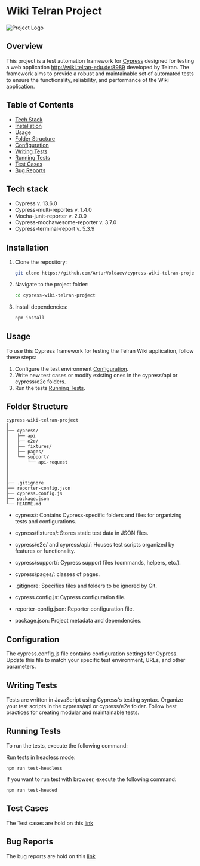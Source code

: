 # Wiki Telran Project

![Project Logo](http://wiki.telran-edu.de:8989/resources/assets/change-your-logo.svg?a60df)

## Overview

This project is a test automation framework for [Cypress](https://www.cypress.io/) designed for testing a web application http://wiki.telran-edu.de:8989 developed by Telran. The framework aims to provide a robust and maintainable set of automated tests to ensure the functionality, reliability, and performance of the Wiki application.

## Table of Contents

- [Tech Stack](#tech-stack)
- [Installation](#installation)
- [Usage](#usage)
- [Folder Structure](#folder-structure)
- [Configuration](#configuration)
- [Writing Tests](#writing-tests)
- [Running Tests](#running-tests)
- [Test Cases](#test-cases)
- [Bug Reports](#bug-reports)

## Tech stack
  - Cypress v. 13.6.0
  - Cypress-multi-reportes v. 1.4.0
  - Mocha-junit-reporter v. 2.0.0  
  - Cypress-mochawesome-reporter v. 3.7.0
  - Cypress-terminal-report v. 5.3.9

## Installation

1. Clone the repository:

   ```bash
   git clone https://github.com/ArturVoldaev/cypress-wiki-telran-project-.git

2. Navigate to the project folder:
    ```bash
    cd cypress-wiki-telran-project

3. Install dependencies:
    ```bash
    npm install

## Usage
To use this Cypress framework for testing the Telran Wiki application, follow these steps:

1. Configure the test environment [Configuration](#configuration).
2. Write new test cases or modify existing ones in the cypress/api or cypress/e2e folders.
3. Run the tests [Running Tests](#running-tests).

## Folder Structure
```
cypress-wiki-telran-project
│
├── cypress/
│   ├── api
│   ├── e2e/
│   ├── fixtures/
│   ├── pages/
│   └── support/
│       └── api-request
│
│
│
├── .gitignore
├── reporter-config.json
├── cypress.config.js
├── package.json
└── README.md
```

- cypress/: Contains Cypress-specific folders and files for organizing tests and configurations.
- cypress/fixtures/: Stores static test data in JSON files.
- cypress/e2e/ and cypress/api/: Houses test scripts organized by features or functionality.
- cypress/support/: Cypress support files (commands, helpers, etc.).
- cypress/pages/: classes of pages.

- .gitignore: Specifies files and folders to be ignored by Git.
- cypress.config.js: Cypress configuration file.
- reporter-config.json: Reporter configuration file.
- package.json: Project metadata and dependencies.

## Configuration
The cypress.config.js file contains configuration settings for Cypress. Update this file to match your specific test environment, URLs, and other parameters.

## Writing Tests
Tests are written in JavaScript using Cypress's testing syntax. Organize your test scripts in the cypress/api or cypress/e2e folder. Follow best practices for creating modular and maintainable tests.

## Running Tests
To run the tests, execute the following command:

Run tests in headless mode:
```IDE terminal
npm run test-headless
```

If you want to run test with browser, execute the following command:
```IDE terminal
npm run test-headed
```

## Test Cases
The Test cases are hold on this [link](https://docs.google.com/spreadsheets/d/1qcRAGlnZIq_JkyUuIwOsjWCLrSzQHkuD/edit?usp=sharing&ouid=109249197436436788411&rtpof=true&sd=true)

## Bug Reports
The bug reports are hold on this [link](https://docs.google.com/spreadsheets/d/1fA9O3ecNn3WlB9SRW_AR7yng_YcAwaET/edit?usp=drive_link&ouid=109249197436436788411&rtpof=true&sd=true)